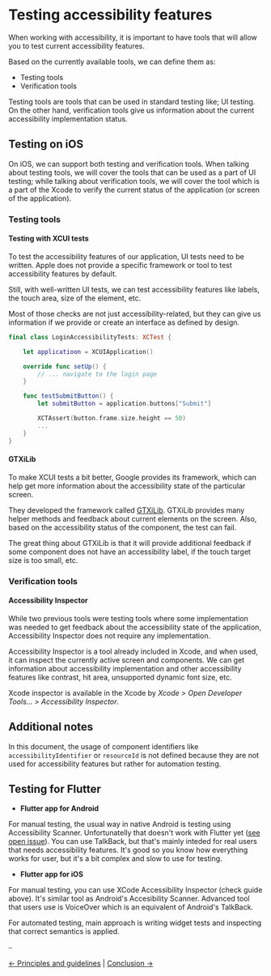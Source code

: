 # Testing accessibility features

When working with accessibility, it is important to have tools that will allow you to test current accessibility features.

Based on the currently available tools, we can define them as:

* Testing tools
* Verification tools

Testing tools are tools that can be used in standard testing like; UI testing. On the other hand, verification tools give us information about the current accessibility implementation status.

## Testing on iOS

On iOS, we can support both testing and verification tools. When talking about testing tools, we will cover the tools that can be used as a part of UI testing; while talking about verification tools, we will cover the tool which is a part of the Xcode to verify the current status of the application (or screen of the application).

### Testing tools

#### Testing with XCUI tests

To test the accessibility features of our application, UI tests need to be written. Apple does not provide a specific framework or tool to test accessibility features by default.

Still, with well-written UI tests, we can test accessibility features like labels, the touch area, size of the element, etc.

Most of those checks are not just accessibility-related, but they can give us information if we provide or create an interface as defined by design.

```swift
final class LoginAccessibilityTests: XCTest {

    let applicatioon = XCUIApplication()

    override func setUp() {
        // ... navigate to the login page
    }

    func testSubmitButton() {
        let submitButton = application.buttons["Submit"]

        XCTAssert(button.frame.size.height == 50)
        ...
    }
}
```

#### GTXiLib

To make XCUI tests a bit better, Google provides its framework, which can help get more information about the accessibility state of the particular screen.

They developed the framework called [GTXiLib](https://github.com/google/GTXiLib). GTXiLib provides many helper methods and feedback about current elements on the screen. Also, based on the accessibility status of the component, the test can fail.

The great thing about GTXiLib is that it will provide additional feedback if some component does not have an accessibility label, if the touch target size is too small, etc.

### Verification tools

#### Accessibility Inspector

While two previous tools were testing tools where some implementation was needed to get feedback about the accessibility state of the application, Accessibility Inspector does not require any implementation.

Accessibility Inspector is a tool already included in Xcode, and when used, it can inspect the currently active screen and components. We can get information about accessibility implementation and other accessibility features like contrast, hit area, unsupported dynamic font size, etc.

Xcode inspector is available in the Xcode by _Xcode > Open Developer Tools... > Accessibility Inspector_.

## Additional notes

In this document, the usage of component identifiers like `accessibilityIdentifier` or `resourceId` is not defined because they are not used for accessibility features but rather for automation testing.

## Testing for Flutter

* **Flutter app for Android**

For manual testing, the usual way in native Android is testing using Accessibility Scanner. Unfortunatelly that doesn't work with Flutter yet ([see open issue](https://github.com/flutter/flutter/issues/39531)).
You can use TalkBack, but that's mainly inteded for real users that needs accessibility features. It's good so you know how everything works for user, but it's a bit complex and slow to use for testing.

* **Flutter app for iOS**

For manual testing, you can use XCode Accessibility Inspector (check guide above). It's similar tool as Android's Accesibility Scanner. Advanced tool that users use is VoiceOver which is an equivalent of Android's TalkBack.

For automated testing, main approach is writing widget tests and inspecting that correct semantics is applied.

⎯

[← Principles and guidelines](accessibility_principles_and_guidelines.md) | [Conclusion →](conclusion.md)
